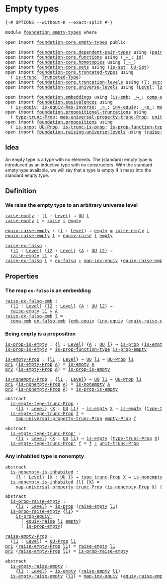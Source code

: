 # Empty types

<pre class="Agda"><a id="24" class="Symbol">{-#</a> <a id="28" class="Keyword">OPTIONS</a> <a id="36" class="Pragma">--without-K</a> <a id="48" class="Pragma">--exact-split</a> <a id="62" class="Symbol">#-}</a>

<a id="67" class="Keyword">module</a> <a id="74" href="foundation.empty-types.html" class="Module">foundation.empty-types</a> <a id="97" class="Keyword">where</a>

<a id="104" class="Keyword">open</a> <a id="109" class="Keyword">import</a> <a id="116" href="foundation-core.empty-types.html" class="Module">foundation-core.empty-types</a> <a id="144" class="Keyword">public</a>

<a id="152" class="Keyword">open</a> <a id="157" class="Keyword">import</a> <a id="164" href="foundation-core.dependent-pair-types.html" class="Module">foundation-core.dependent-pair-types</a> <a id="201" class="Keyword">using</a> <a id="207" class="Symbol">(</a><a id="208" href="foundation-core.dependent-pair-types.html#588" class="InductiveConstructor">pair</a><a id="212" class="Symbol">;</a> <a id="214" href="foundation-core.dependent-pair-types.html#605" class="Field">pr1</a><a id="217" class="Symbol">;</a> <a id="219" href="foundation-core.dependent-pair-types.html#617" class="Field">pr2</a><a id="222" class="Symbol">)</a>
<a id="224" class="Keyword">open</a> <a id="229" class="Keyword">import</a> <a id="236" href="foundation-core.functions.html" class="Module">foundation-core.functions</a> <a id="262" class="Keyword">using</a> <a id="268" class="Symbol">(</a><a id="269" href="foundation-core.functions.html#420" class="Function Operator">_∘_</a><a id="272" class="Symbol">;</a> <a id="274" href="foundation-core.functions.html#322" class="Function">id</a><a id="276" class="Symbol">)</a>
<a id="278" class="Keyword">open</a> <a id="283" class="Keyword">import</a> <a id="290" href="foundation-core.homotopies.html" class="Module">foundation-core.homotopies</a> <a id="317" class="Keyword">using</a> <a id="323" class="Symbol">(</a><a id="324" href="foundation-core.homotopies.html#627" class="Function Operator">_~_</a><a id="327" class="Symbol">)</a>
<a id="329" class="Keyword">open</a> <a id="334" class="Keyword">import</a> <a id="341" href="foundation-core.sets.html" class="Module">foundation-core.sets</a> <a id="362" class="Keyword">using</a> <a id="368" class="Symbol">(</a><a id="369" href="foundation-core.sets.html#1113" class="Function">is-set</a><a id="375" class="Symbol">;</a> <a id="377" href="foundation-core.sets.html#1190" class="Function">UU-Set</a><a id="383" class="Symbol">)</a>
<a id="385" class="Keyword">open</a> <a id="390" class="Keyword">import</a> <a id="397" href="foundation-core.truncated-types.html" class="Module">foundation-core.truncated-types</a> <a id="429" class="Keyword">using</a>
  <a id="437" class="Symbol">(</a> <a id="439" href="foundation-core.truncated-types.html#1741" class="Function">is-trunc</a><a id="447" class="Symbol">;</a> <a id="449" href="foundation-core.truncated-types.html#1925" class="Function">Truncated-Type</a><a id="463" class="Symbol">)</a>
<a id="465" class="Keyword">open</a> <a id="470" class="Keyword">import</a> <a id="477" href="foundation-core.truncation-levels.html" class="Module">foundation-core.truncation-levels</a> <a id="511" class="Keyword">using</a> <a id="517" class="Symbol">(</a><a id="518" href="foundation-core.truncation-levels.html#395" class="Datatype">𝕋</a><a id="519" class="Symbol">;</a> <a id="521" href="foundation-core.truncation-levels.html#432" class="InductiveConstructor">succ-𝕋</a><a id="527" class="Symbol">)</a>
<a id="529" class="Keyword">open</a> <a id="534" class="Keyword">import</a> <a id="541" href="foundation-core.universe-levels.html" class="Module">foundation-core.universe-levels</a> <a id="573" class="Keyword">using</a> <a id="579" class="Symbol">(</a><a id="580" href="Agda.Primitive.html#597" class="Postulate">Level</a><a id="585" class="Symbol">;</a> <a id="587" href="Agda.Primitive.html#764" class="Primitive">lzero</a><a id="592" class="Symbol">;</a> <a id="594" href="foundation-core.universe-levels.html#235" class="Primitive">UU</a><a id="596" class="Symbol">)</a>

<a id="599" class="Keyword">open</a> <a id="604" class="Keyword">import</a> <a id="611" href="foundation.embeddings.html" class="Module">foundation.embeddings</a> <a id="633" class="Keyword">using</a> <a id="639" class="Symbol">(</a><a id="640" href="foundation-core.embeddings.html#992" class="Function">is-emb</a><a id="646" class="Symbol">;</a> <a id="648" href="foundation-core.embeddings.html#1074" class="Function Operator">_↪_</a><a id="651" class="Symbol">;</a> <a id="653" href="foundation.embeddings.html#3616" class="Function">comp-emb</a><a id="661" class="Symbol">)</a>
<a id="663" class="Keyword">open</a> <a id="668" class="Keyword">import</a> <a id="675" href="foundation.equivalences.html" class="Module">foundation.equivalences</a> <a id="699" class="Keyword">using</a>
  <a id="707" class="Symbol">(</a> <a id="709" href="foundation-core.equivalences.html#1556" class="Function">is-equiv</a><a id="717" class="Symbol">;</a> <a id="719" href="foundation-core.equivalences.html#3013" class="Function">is-equiv-has-inverse</a><a id="739" class="Symbol">;</a> <a id="741" href="foundation-core.equivalences.html#1621" class="Function Operator">_≃_</a><a id="744" class="Symbol">;</a> <a id="746" href="foundation-core.equivalences.html#5721" class="Function">inv-equiv</a><a id="755" class="Symbol">;</a> <a id="757" href="foundation-core.equivalences.html#7869" class="Function Operator">_∘e_</a><a id="761" class="Symbol">;</a> <a id="763" href="foundation-core.equivalences.html#5036" class="Function">map-inv-equiv</a><a id="776" class="Symbol">;</a> <a id="778" href="foundation.equivalences.html#3232" class="Function">emb-equiv</a><a id="787" class="Symbol">)</a>
<a id="789" class="Keyword">open</a> <a id="794" class="Keyword">import</a> <a id="801" href="foundation.propositional-truncations.html" class="Module">foundation.propositional-truncations</a> <a id="838" class="Keyword">using</a>
  <a id="846" class="Symbol">(</a> <a id="848" href="foundation.propositional-truncations.html#2034" class="Function">type-trunc-Prop</a><a id="863" class="Symbol">;</a> <a id="865" href="foundation.propositional-truncations.html#5244" class="Function">map-universal-property-trunc-Prop</a><a id="898" class="Symbol">;</a> <a id="900" href="foundation.propositional-truncations.html#2118" class="Function">unit-trunc-Prop</a><a id="915" class="Symbol">)</a>
<a id="917" class="Keyword">open</a> <a id="922" class="Keyword">import</a> <a id="929" href="foundation.propositions.html" class="Module">foundation.propositions</a> <a id="953" class="Keyword">using</a>
  <a id="961" class="Symbol">(</a> <a id="963" href="foundation-core.propositions.html#1309" class="Function">is-prop</a><a id="970" class="Symbol">;</a> <a id="972" href="foundation-core.propositions.html#1393" class="Function">UU-Prop</a><a id="979" class="Symbol">;</a> <a id="981" href="foundation.propositions.html#966" class="Function">is-trunc-is-prop</a><a id="997" class="Symbol">;</a> <a id="999" href="foundation-core.propositions.html#7833" class="Function">is-prop-function-type</a><a id="1020" class="Symbol">;</a> <a id="1022" href="foundation-core.propositions.html#4884" class="Function">is-prop-equiv&#39;</a><a id="1036" class="Symbol">)</a>
<a id="1038" class="Keyword">open</a> <a id="1043" class="Keyword">import</a> <a id="1050" href="foundation.raising-universe-levels.html" class="Module">foundation.raising-universe-levels</a> <a id="1085" class="Keyword">using</a> <a id="1091" class="Symbol">(</a><a id="1092" href="foundation.raising-universe-levels.html#964" class="Datatype">raise</a><a id="1097" class="Symbol">;</a> <a id="1099" href="foundation.raising-universe-levels.html#1541" class="Function">equiv-raise</a><a id="1110" class="Symbol">)</a>
</pre>
## Idea

An empty type is a type with no elements. The (standard) empty type is introduced as an inductive type with no constructors. With the standard empty type available, we will say that a type is empty if it maps into the standard empty type.

## Definition

### We raise the empty type to an arbitrary universe level

<pre class="Agda"><a id="raise-empty"></a><a id="1449" href="foundation.empty-types.html#1449" class="Function">raise-empty</a> <a id="1461" class="Symbol">:</a> <a id="1463" class="Symbol">(</a><a id="1464" href="foundation.empty-types.html#1464" class="Bound">l</a> <a id="1466" class="Symbol">:</a> <a id="1468" href="Agda.Primitive.html#597" class="Postulate">Level</a><a id="1473" class="Symbol">)</a> <a id="1475" class="Symbol">→</a> <a id="1477" href="foundation-core.universe-levels.html#235" class="Primitive">UU</a> <a id="1480" href="foundation.empty-types.html#1464" class="Bound">l</a>
<a id="1482" href="foundation.empty-types.html#1449" class="Function">raise-empty</a> <a id="1494" href="foundation.empty-types.html#1494" class="Bound">l</a> <a id="1496" class="Symbol">=</a> <a id="1498" href="foundation.raising-universe-levels.html#964" class="Datatype">raise</a> <a id="1504" href="foundation.empty-types.html#1494" class="Bound">l</a> <a id="1506" href="foundation-core.empty-types.html#1057" class="Datatype">empty</a>

<a id="equiv-raise-empty"></a><a id="1513" href="foundation.empty-types.html#1513" class="Function">equiv-raise-empty</a> <a id="1531" class="Symbol">:</a> <a id="1533" class="Symbol">(</a><a id="1534" href="foundation.empty-types.html#1534" class="Bound">l</a> <a id="1536" class="Symbol">:</a> <a id="1538" href="Agda.Primitive.html#597" class="Postulate">Level</a><a id="1543" class="Symbol">)</a> <a id="1545" class="Symbol">→</a> <a id="1547" href="foundation-core.empty-types.html#1057" class="Datatype">empty</a> <a id="1553" href="foundation-core.equivalences.html#1621" class="Function Operator">≃</a> <a id="1555" href="foundation.empty-types.html#1449" class="Function">raise-empty</a> <a id="1567" href="foundation.empty-types.html#1534" class="Bound">l</a>
<a id="1569" href="foundation.empty-types.html#1513" class="Function">equiv-raise-empty</a> <a id="1587" href="foundation.empty-types.html#1587" class="Bound">l</a> <a id="1589" class="Symbol">=</a> <a id="1591" href="foundation.raising-universe-levels.html#1541" class="Function">equiv-raise</a> <a id="1603" href="foundation.empty-types.html#1587" class="Bound">l</a> <a id="1605" href="foundation-core.empty-types.html#1057" class="Datatype">empty</a>

<a id="raise-ex-falso"></a><a id="1612" href="foundation.empty-types.html#1612" class="Function">raise-ex-falso</a> <a id="1627" class="Symbol">:</a>
  <a id="1631" class="Symbol">(</a><a id="1632" href="foundation.empty-types.html#1632" class="Bound">l1</a> <a id="1635" class="Symbol">:</a> <a id="1637" href="Agda.Primitive.html#597" class="Postulate">Level</a><a id="1642" class="Symbol">)</a> <a id="1644" class="Symbol">{</a><a id="1645" href="foundation.empty-types.html#1645" class="Bound">l2</a> <a id="1648" class="Symbol">:</a> <a id="1650" href="Agda.Primitive.html#597" class="Postulate">Level</a><a id="1655" class="Symbol">}</a> <a id="1657" class="Symbol">{</a><a id="1658" href="foundation.empty-types.html#1658" class="Bound">A</a> <a id="1660" class="Symbol">:</a> <a id="1662" href="foundation-core.universe-levels.html#235" class="Primitive">UU</a> <a id="1665" href="foundation.empty-types.html#1645" class="Bound">l2</a><a id="1667" class="Symbol">}</a> <a id="1669" class="Symbol">→</a>
  <a id="1673" href="foundation.empty-types.html#1449" class="Function">raise-empty</a> <a id="1685" href="foundation.empty-types.html#1632" class="Bound">l1</a> <a id="1688" class="Symbol">→</a> <a id="1690" href="foundation.empty-types.html#1658" class="Bound">A</a>
<a id="1692" href="foundation.empty-types.html#1612" class="Function">raise-ex-falso</a> <a id="1707" href="foundation.empty-types.html#1707" class="Bound">l</a> <a id="1709" class="Symbol">=</a> <a id="1711" href="foundation-core.empty-types.html#1160" class="Function">ex-falso</a> <a id="1720" href="foundation-core.functions.html#420" class="Function Operator">∘</a> <a id="1722" href="foundation-core.equivalences.html#5036" class="Function">map-inv-equiv</a> <a id="1736" class="Symbol">(</a><a id="1737" href="foundation.empty-types.html#1513" class="Function">equiv-raise-empty</a> <a id="1755" href="foundation.empty-types.html#1707" class="Bound">l</a><a id="1756" class="Symbol">)</a>
</pre>
## Properties

### The map `ex-falso` is an embedding

<pre class="Agda"><a id="raise-ex-falso-emb"></a><a id="1826" href="foundation.empty-types.html#1826" class="Function">raise-ex-falso-emb</a> <a id="1845" class="Symbol">:</a>
  <a id="1849" class="Symbol">(</a><a id="1850" href="foundation.empty-types.html#1850" class="Bound">l1</a> <a id="1853" class="Symbol">:</a> <a id="1855" href="Agda.Primitive.html#597" class="Postulate">Level</a><a id="1860" class="Symbol">)</a> <a id="1862" class="Symbol">{</a><a id="1863" href="foundation.empty-types.html#1863" class="Bound">l2</a> <a id="1866" class="Symbol">:</a> <a id="1868" href="Agda.Primitive.html#597" class="Postulate">Level</a><a id="1873" class="Symbol">}</a> <a id="1875" class="Symbol">{</a><a id="1876" href="foundation.empty-types.html#1876" class="Bound">A</a> <a id="1878" class="Symbol">:</a> <a id="1880" href="foundation-core.universe-levels.html#235" class="Primitive">UU</a> <a id="1883" href="foundation.empty-types.html#1863" class="Bound">l2</a><a id="1885" class="Symbol">}</a> <a id="1887" class="Symbol">→</a>
  <a id="1891" href="foundation.empty-types.html#1449" class="Function">raise-empty</a> <a id="1903" href="foundation.empty-types.html#1850" class="Bound">l1</a> <a id="1906" href="foundation-core.embeddings.html#1074" class="Function Operator">↪</a> <a id="1908" href="foundation.empty-types.html#1876" class="Bound">A</a>
<a id="1910" href="foundation.empty-types.html#1826" class="Function">raise-ex-falso-emb</a> <a id="1929" href="foundation.empty-types.html#1929" class="Bound">l</a> <a id="1931" class="Symbol">=</a>
  <a id="1935" href="foundation.embeddings.html#3616" class="Function">comp-emb</a> <a id="1944" href="foundation-core.empty-types.html#1565" class="Function">ex-falso-emb</a> <a id="1957" class="Symbol">(</a><a id="1958" href="foundation.equivalences.html#3232" class="Function">emb-equiv</a> <a id="1968" class="Symbol">(</a><a id="1969" href="foundation-core.equivalences.html#5721" class="Function">inv-equiv</a> <a id="1979" class="Symbol">(</a><a id="1980" href="foundation.empty-types.html#1513" class="Function">equiv-raise-empty</a> <a id="1998" href="foundation.empty-types.html#1929" class="Bound">l</a><a id="1999" class="Symbol">)))</a>
</pre>

### Being empty is a proposition

<pre class="Agda"><a id="is-prop-is-empty"></a><a id="2051" href="foundation.empty-types.html#2051" class="Function">is-prop-is-empty</a> <a id="2068" class="Symbol">:</a> <a id="2070" class="Symbol">{</a><a id="2071" href="foundation.empty-types.html#2071" class="Bound">l</a> <a id="2073" class="Symbol">:</a> <a id="2075" href="Agda.Primitive.html#597" class="Postulate">Level</a><a id="2080" class="Symbol">}</a> <a id="2082" class="Symbol">{</a><a id="2083" href="foundation.empty-types.html#2083" class="Bound">A</a> <a id="2085" class="Symbol">:</a> <a id="2087" href="foundation-core.universe-levels.html#235" class="Primitive">UU</a> <a id="2090" href="foundation.empty-types.html#2071" class="Bound">l</a><a id="2091" class="Symbol">}</a> <a id="2093" class="Symbol">→</a> <a id="2095" href="foundation-core.propositions.html#1309" class="Function">is-prop</a> <a id="2103" class="Symbol">(</a><a id="2104" href="foundation-core.empty-types.html#1228" class="Function">is-empty</a> <a id="2113" href="foundation.empty-types.html#2083" class="Bound">A</a><a id="2114" class="Symbol">)</a>
<a id="2116" href="foundation.empty-types.html#2051" class="Function">is-prop-is-empty</a> <a id="2133" class="Symbol">=</a> <a id="2135" href="foundation-core.propositions.html#7833" class="Function">is-prop-function-type</a> <a id="2157" href="foundation-core.empty-types.html#2377" class="Function">is-prop-empty</a>

<a id="is-empty-Prop"></a><a id="2172" href="foundation.empty-types.html#2172" class="Function">is-empty-Prop</a> <a id="2186" class="Symbol">:</a> <a id="2188" class="Symbol">{</a><a id="2189" href="foundation.empty-types.html#2189" class="Bound">l1</a> <a id="2192" class="Symbol">:</a> <a id="2194" href="Agda.Primitive.html#597" class="Postulate">Level</a><a id="2199" class="Symbol">}</a> <a id="2201" class="Symbol">→</a> <a id="2203" href="foundation-core.universe-levels.html#235" class="Primitive">UU</a> <a id="2206" href="foundation.empty-types.html#2189" class="Bound">l1</a> <a id="2209" class="Symbol">→</a> <a id="2211" href="foundation-core.propositions.html#1393" class="Function">UU-Prop</a> <a id="2219" href="foundation.empty-types.html#2189" class="Bound">l1</a>
<a id="2222" href="foundation-core.dependent-pair-types.html#605" class="Field">pr1</a> <a id="2226" class="Symbol">(</a><a id="2227" href="foundation.empty-types.html#2172" class="Function">is-empty-Prop</a> <a id="2241" href="foundation.empty-types.html#2241" class="Bound">A</a><a id="2242" class="Symbol">)</a> <a id="2244" class="Symbol">=</a> <a id="2246" href="foundation-core.empty-types.html#1228" class="Function">is-empty</a> <a id="2255" href="foundation.empty-types.html#2241" class="Bound">A</a>
<a id="2257" href="foundation-core.dependent-pair-types.html#617" class="Field">pr2</a> <a id="2261" class="Symbol">(</a><a id="2262" href="foundation.empty-types.html#2172" class="Function">is-empty-Prop</a> <a id="2276" href="foundation.empty-types.html#2276" class="Bound">A</a><a id="2277" class="Symbol">)</a> <a id="2279" class="Symbol">=</a> <a id="2281" href="foundation.empty-types.html#2051" class="Function">is-prop-is-empty</a>

<a id="is-nonempty-Prop"></a><a id="2299" href="foundation.empty-types.html#2299" class="Function">is-nonempty-Prop</a> <a id="2316" class="Symbol">:</a> <a id="2318" class="Symbol">{</a><a id="2319" href="foundation.empty-types.html#2319" class="Bound">l1</a> <a id="2322" class="Symbol">:</a> <a id="2324" href="Agda.Primitive.html#597" class="Postulate">Level</a><a id="2329" class="Symbol">}</a> <a id="2331" class="Symbol">→</a> <a id="2333" href="foundation-core.universe-levels.html#235" class="Primitive">UU</a> <a id="2336" href="foundation.empty-types.html#2319" class="Bound">l1</a> <a id="2339" class="Symbol">→</a> <a id="2341" href="foundation-core.propositions.html#1393" class="Function">UU-Prop</a> <a id="2349" href="foundation.empty-types.html#2319" class="Bound">l1</a>
<a id="2352" href="foundation-core.dependent-pair-types.html#605" class="Field">pr1</a> <a id="2356" class="Symbol">(</a><a id="2357" href="foundation.empty-types.html#2299" class="Function">is-nonempty-Prop</a> <a id="2374" href="foundation.empty-types.html#2374" class="Bound">A</a><a id="2375" class="Symbol">)</a> <a id="2377" class="Symbol">=</a> <a id="2379" href="foundation-core.empty-types.html#1289" class="Function">is-nonempty</a> <a id="2391" href="foundation.empty-types.html#2374" class="Bound">A</a>
<a id="2393" href="foundation-core.dependent-pair-types.html#617" class="Field">pr2</a> <a id="2397" class="Symbol">(</a><a id="2398" href="foundation.empty-types.html#2299" class="Function">is-nonempty-Prop</a> <a id="2415" href="foundation.empty-types.html#2415" class="Bound">A</a><a id="2416" class="Symbol">)</a> <a id="2418" class="Symbol">=</a> <a id="2420" href="foundation.empty-types.html#2051" class="Function">is-prop-is-empty</a>
</pre>
<pre class="Agda"><a id="2450" class="Keyword">abstract</a>
  <a id="is-empty-type-trunc-Prop"></a><a id="2461" href="foundation.empty-types.html#2461" class="Function">is-empty-type-trunc-Prop</a> <a id="2486" class="Symbol">:</a>
    <a id="2492" class="Symbol">{</a><a id="2493" href="foundation.empty-types.html#2493" class="Bound">l1</a> <a id="2496" class="Symbol">:</a> <a id="2498" href="Agda.Primitive.html#597" class="Postulate">Level</a><a id="2503" class="Symbol">}</a> <a id="2505" class="Symbol">{</a><a id="2506" href="foundation.empty-types.html#2506" class="Bound">X</a> <a id="2508" class="Symbol">:</a> <a id="2510" href="foundation-core.universe-levels.html#235" class="Primitive">UU</a> <a id="2513" href="foundation.empty-types.html#2493" class="Bound">l1</a><a id="2515" class="Symbol">}</a> <a id="2517" class="Symbol">→</a> <a id="2519" href="foundation-core.empty-types.html#1228" class="Function">is-empty</a> <a id="2528" href="foundation.empty-types.html#2506" class="Bound">X</a> <a id="2530" class="Symbol">→</a> <a id="2532" href="foundation-core.empty-types.html#1228" class="Function">is-empty</a> <a id="2541" class="Symbol">(</a><a id="2542" href="foundation.propositional-truncations.html#2034" class="Function">type-trunc-Prop</a> <a id="2558" href="foundation.empty-types.html#2506" class="Bound">X</a><a id="2559" class="Symbol">)</a>
  <a id="2563" href="foundation.empty-types.html#2461" class="Function">is-empty-type-trunc-Prop</a> <a id="2588" href="foundation.empty-types.html#2588" class="Bound">f</a> <a id="2590" class="Symbol">=</a>
    <a id="2596" href="foundation.propositional-truncations.html#5244" class="Function">map-universal-property-trunc-Prop</a> <a id="2630" href="foundation-core.empty-types.html#2427" class="Function">empty-Prop</a> <a id="2641" href="foundation.empty-types.html#2588" class="Bound">f</a>

<a id="2644" class="Keyword">abstract</a>
  <a id="is-empty-type-trunc-Prop&#39;"></a><a id="2655" href="foundation.empty-types.html#2655" class="Function">is-empty-type-trunc-Prop&#39;</a> <a id="2681" class="Symbol">:</a>
    <a id="2687" class="Symbol">{</a><a id="2688" href="foundation.empty-types.html#2688" class="Bound">l1</a> <a id="2691" class="Symbol">:</a> <a id="2693" href="Agda.Primitive.html#597" class="Postulate">Level</a><a id="2698" class="Symbol">}</a> <a id="2700" class="Symbol">{</a><a id="2701" href="foundation.empty-types.html#2701" class="Bound">X</a> <a id="2703" class="Symbol">:</a> <a id="2705" href="foundation-core.universe-levels.html#235" class="Primitive">UU</a> <a id="2708" href="foundation.empty-types.html#2688" class="Bound">l1</a><a id="2710" class="Symbol">}</a> <a id="2712" class="Symbol">→</a> <a id="2714" href="foundation-core.empty-types.html#1228" class="Function">is-empty</a> <a id="2723" class="Symbol">(</a><a id="2724" href="foundation.propositional-truncations.html#2034" class="Function">type-trunc-Prop</a> <a id="2740" href="foundation.empty-types.html#2701" class="Bound">X</a><a id="2741" class="Symbol">)</a> <a id="2743" class="Symbol">→</a> <a id="2745" href="foundation-core.empty-types.html#1228" class="Function">is-empty</a> <a id="2754" href="foundation.empty-types.html#2701" class="Bound">X</a>
  <a id="2758" href="foundation.empty-types.html#2655" class="Function">is-empty-type-trunc-Prop&#39;</a> <a id="2784" href="foundation.empty-types.html#2784" class="Bound">f</a> <a id="2786" class="Symbol">=</a> <a id="2788" href="foundation.empty-types.html#2784" class="Bound">f</a> <a id="2790" href="foundation-core.functions.html#420" class="Function Operator">∘</a> <a id="2792" href="foundation.propositional-truncations.html#2118" class="Function">unit-trunc-Prop</a>
</pre>
### Any inhabited type is nonempty

<pre class="Agda"><a id="2857" class="Keyword">abstract</a>
  <a id="is-nonempty-is-inhabited"></a><a id="2868" href="foundation.empty-types.html#2868" class="Function">is-nonempty-is-inhabited</a> <a id="2893" class="Symbol">:</a>
    <a id="2899" class="Symbol">{</a><a id="2900" href="foundation.empty-types.html#2900" class="Bound">l</a> <a id="2902" class="Symbol">:</a> <a id="2904" href="Agda.Primitive.html#597" class="Postulate">Level</a><a id="2909" class="Symbol">}</a> <a id="2911" class="Symbol">{</a><a id="2912" href="foundation.empty-types.html#2912" class="Bound">X</a> <a id="2914" class="Symbol">:</a> <a id="2916" href="foundation-core.universe-levels.html#235" class="Primitive">UU</a> <a id="2919" href="foundation.empty-types.html#2900" class="Bound">l</a><a id="2920" class="Symbol">}</a> <a id="2922" class="Symbol">→</a> <a id="2924" href="foundation.propositional-truncations.html#2034" class="Function">type-trunc-Prop</a> <a id="2940" href="foundation.empty-types.html#2912" class="Bound">X</a> <a id="2942" class="Symbol">→</a> <a id="2944" href="foundation-core.empty-types.html#1289" class="Function">is-nonempty</a> <a id="2956" href="foundation.empty-types.html#2912" class="Bound">X</a>
  <a id="2960" href="foundation.empty-types.html#2868" class="Function">is-nonempty-is-inhabited</a> <a id="2985" class="Symbol">{</a><a id="2986" href="foundation.empty-types.html#2986" class="Bound">l</a><a id="2987" class="Symbol">}</a> <a id="2989" class="Symbol">{</a><a id="2990" href="foundation.empty-types.html#2990" class="Bound">X</a><a id="2991" class="Symbol">}</a> <a id="2993" class="Symbol">=</a>
    <a id="2999" href="foundation.propositional-truncations.html#5244" class="Function">map-universal-property-trunc-Prop</a> <a id="3033" class="Symbol">(</a><a id="3034" href="foundation.empty-types.html#2299" class="Function">is-nonempty-Prop</a> <a id="3051" href="foundation.empty-types.html#2990" class="Bound">X</a><a id="3052" class="Symbol">)</a> <a id="3054" class="Symbol">(λ</a> <a id="3057" href="foundation.empty-types.html#3057" class="Bound">x</a> <a id="3059" href="foundation.empty-types.html#3059" class="Bound">f</a> <a id="3061" class="Symbol">→</a> <a id="3063" href="foundation.empty-types.html#3059" class="Bound">f</a> <a id="3065" href="foundation.empty-types.html#3057" class="Bound">x</a><a id="3066" class="Symbol">)</a>
</pre>
<pre class="Agda"><a id="3081" class="Keyword">abstract</a>
  <a id="is-prop-raise-empty"></a><a id="3092" href="foundation.empty-types.html#3092" class="Function">is-prop-raise-empty</a> <a id="3112" class="Symbol">:</a>
    <a id="3118" class="Symbol">{</a><a id="3119" href="foundation.empty-types.html#3119" class="Bound">l1</a> <a id="3122" class="Symbol">:</a> <a id="3124" href="Agda.Primitive.html#597" class="Postulate">Level</a><a id="3129" class="Symbol">}</a> <a id="3131" class="Symbol">→</a> <a id="3133" href="foundation-core.propositions.html#1309" class="Function">is-prop</a> <a id="3141" class="Symbol">(</a><a id="3142" href="foundation.empty-types.html#1449" class="Function">raise-empty</a> <a id="3154" href="foundation.empty-types.html#3119" class="Bound">l1</a><a id="3156" class="Symbol">)</a>
  <a id="3160" href="foundation.empty-types.html#3092" class="Function">is-prop-raise-empty</a> <a id="3180" class="Symbol">{</a><a id="3181" href="foundation.empty-types.html#3181" class="Bound">l1</a><a id="3183" class="Symbol">}</a> <a id="3185" class="Symbol">=</a>
    <a id="3191" href="foundation-core.propositions.html#4884" class="Function">is-prop-equiv&#39;</a>
      <a id="3212" class="Symbol">(</a> <a id="3214" href="foundation.raising-universe-levels.html#1541" class="Function">equiv-raise</a> <a id="3226" href="foundation.empty-types.html#3181" class="Bound">l1</a> <a id="3229" href="foundation-core.empty-types.html#1057" class="Datatype">empty</a><a id="3234" class="Symbol">)</a>
      <a id="3242" class="Symbol">(</a> <a id="3244" href="foundation-core.empty-types.html#2377" class="Function">is-prop-empty</a><a id="3257" class="Symbol">)</a>

<a id="raise-empty-Prop"></a><a id="3260" href="foundation.empty-types.html#3260" class="Function">raise-empty-Prop</a> <a id="3277" class="Symbol">:</a>
  <a id="3281" class="Symbol">(</a><a id="3282" href="foundation.empty-types.html#3282" class="Bound">l1</a> <a id="3285" class="Symbol">:</a> <a id="3287" href="Agda.Primitive.html#597" class="Postulate">Level</a><a id="3292" class="Symbol">)</a> <a id="3294" class="Symbol">→</a> <a id="3296" href="foundation-core.propositions.html#1393" class="Function">UU-Prop</a> <a id="3304" href="foundation.empty-types.html#3282" class="Bound">l1</a>
<a id="3307" href="foundation-core.dependent-pair-types.html#605" class="Field">pr1</a> <a id="3311" class="Symbol">(</a><a id="3312" href="foundation.empty-types.html#3260" class="Function">raise-empty-Prop</a> <a id="3329" href="foundation.empty-types.html#3329" class="Bound">l1</a><a id="3331" class="Symbol">)</a> <a id="3333" class="Symbol">=</a> <a id="3335" href="foundation.empty-types.html#1449" class="Function">raise-empty</a> <a id="3347" href="foundation.empty-types.html#3329" class="Bound">l1</a>
<a id="3350" href="foundation-core.dependent-pair-types.html#617" class="Field">pr2</a> <a id="3354" class="Symbol">(</a><a id="3355" href="foundation.empty-types.html#3260" class="Function">raise-empty-Prop</a> <a id="3372" href="foundation.empty-types.html#3372" class="Bound">l1</a><a id="3374" class="Symbol">)</a> <a id="3376" class="Symbol">=</a> <a id="3378" href="foundation.empty-types.html#3092" class="Function">is-prop-raise-empty</a>

<a id="3399" class="Keyword">abstract</a>
  <a id="is-empty-raise-empty"></a><a id="3410" href="foundation.empty-types.html#3410" class="Function">is-empty-raise-empty</a> <a id="3431" class="Symbol">:</a>
    <a id="3437" class="Symbol">{</a><a id="3438" href="foundation.empty-types.html#3438" class="Bound">l1</a> <a id="3441" class="Symbol">:</a> <a id="3443" href="Agda.Primitive.html#597" class="Postulate">Level</a><a id="3448" class="Symbol">}</a> <a id="3450" class="Symbol">→</a> <a id="3452" href="foundation-core.empty-types.html#1228" class="Function">is-empty</a> <a id="3461" class="Symbol">(</a><a id="3462" href="foundation.empty-types.html#1449" class="Function">raise-empty</a> <a id="3474" href="foundation.empty-types.html#3438" class="Bound">l1</a><a id="3476" class="Symbol">)</a>
  <a id="3480" href="foundation.empty-types.html#3410" class="Function">is-empty-raise-empty</a> <a id="3501" class="Symbol">{</a><a id="3502" href="foundation.empty-types.html#3502" class="Bound">l1</a><a id="3504" class="Symbol">}</a> <a id="3506" class="Symbol">=</a> <a id="3508" href="foundation-core.equivalences.html#5036" class="Function">map-inv-equiv</a> <a id="3522" class="Symbol">(</a><a id="3523" href="foundation.empty-types.html#1513" class="Function">equiv-raise-empty</a> <a id="3541" href="foundation.empty-types.html#3502" class="Bound">l1</a><a id="3543" class="Symbol">)</a>
</pre>